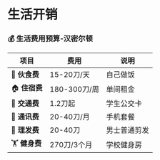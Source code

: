# 生活开销

### 💰 生活费用预算-汉密尔顿

| 项目 | 费用 | 说明 |
|------|------|------|
| 🍜 **伙食费** | 15-20刀/天 | 自己做饭 |
| 🏠 **住宿费** | 180-300刀/周 | 单间租金 |
| 🚌 **交通费** | 1.2刀起 | 学生公交卡 |
| 📱 **通讯费** | 20-40刀/月 | 手机套餐 |
| 💇 **理发费** | 20-40刀 | 男士普通剪发 |
| 🏋️ **健身费** | 270刀/3个月 | 学校健身房 | 